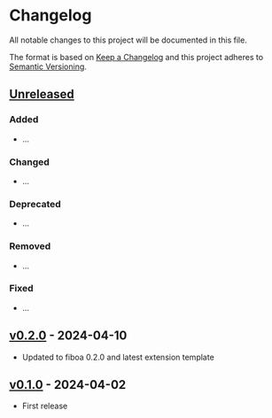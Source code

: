 # Changelog

All notable changes to this project will be documented in this file.

The format is based on [Keep a Changelog](http://keepachangelog.com/en/1.0.0/)
and this project adheres to [Semantic Versioning](http://semver.org/spec/v2.0.0.html).

## [Unreleased]

### Added

- ...

### Changed

- ...

### Deprecated

- ...

### Removed

- ...

### Fixed

- ...

## [v0.2.0] - 2024-04-10

- Updated to fiboa 0.2.0 and latest extension template

## [v0.1.0] - 2024-04-02

- First release

[Unreleased]: <https://github.com/fiboa/inspire-extension/compare/v0.2.0...main>
[v0.2.0]: <https://github.com/fiboa/inspire-extension/compare/v0.1.0...0.2.0>
[v0.1.0]: <https://github.com/fiboa/inspire-extension/tree/v0.1.0>
